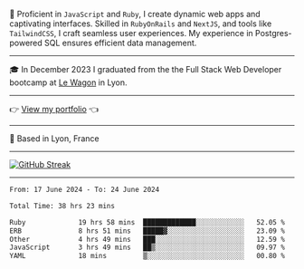 📖 Proficient in `JavaScript` and `Ruby`, I create dynamic web apps and captivating interfaces. Skilled in `RubyOnRails` and `NextJS`, and tools like `TailwindCSS`, I craft seamless user experiences. My experience in Postgres-powered SQL ensures efficient data management.

***

🎓 In December 2023 I graduated from the the Full Stack Web Developer bootcamp at [Le Wagon](https://www.lewagon.com/) in Lyon.

***

👉 <a href="https://www.davidlau.dev/" target="_blank">View my portfolio</a> 👈

***

📍 Based in Lyon, France

***

[![GitHub Streak](https://streak-stats.demolab.com?user=kaimunlau&theme=github-dark&hide_border=true)](https://git.io/streak-stats)

***

<!--START_SECTION:waka-->

```txt
From: 17 June 2024 - To: 24 June 2024

Total Time: 38 hrs 23 mins

Ruby             19 hrs 58 mins  █████████████░░░░░░░░░░░░   52.05 %
ERB              8 hrs 51 mins   █████▓░░░░░░░░░░░░░░░░░░░   23.09 %
Other            4 hrs 49 mins   ███░░░░░░░░░░░░░░░░░░░░░░   12.59 %
JavaScript       3 hrs 49 mins   ██▒░░░░░░░░░░░░░░░░░░░░░░   09.97 %
YAML             18 mins         ▒░░░░░░░░░░░░░░░░░░░░░░░░   00.80 %
```

<!--END_SECTION:waka-->
